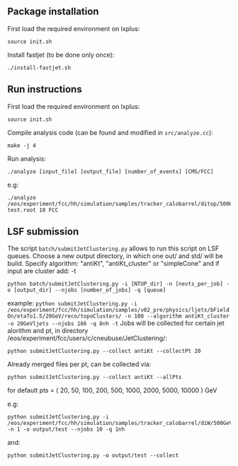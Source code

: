 []() Package installation
--------------------------
First load the required environment on lxplus:
```
source init.sh
```
Install fastjet (to be done only once):
```
./install-fastjet.sh
```

[]() Run instructions
----------------------


First load the required environment on lxplus:
```
source init.sh
```
Compile analysis code (can be found and modified in ```src/analyze.cc```):

```
make -j 4
```
Run analysis:
```
./analyze [input_file] [output_file] [number_of_events] [CMS/FCC]
```
e.g:
```
./analyze /eos/experiment/fcc/hh/simulation/samples/tracker_calobarrel/ditop/500GeV/NTUP/output_helsens_20171011151211690.root test.root 10 FCC
```


[]() LSF submission
--------------------

The script ```batch/submitJetClustering.py``` allows to run this script on LSF queues.
Choose a new output directory, in which one out/ and std/ will be build.
Specify algorithm: "antiKt", "antiKt_cluster" or "simpleCone" and if input are cluster add: -t
```
python batch/submitJetClustering.py -i [NTUP_dir] -n [nevts_per_job] -o [output_dir] --njobs [number_of_jobs] -q [queue]
```
example:
``
 python submitJetClustering.py -i /eos/experiment/fcc/hh/simulation/samples/v02_pre/physics/ljets/bFieldOn/etaTo1.5/20GeV/reco/topoClusters/ -n 100 --algorithm antiKt_cluster -o 20GeVljets --njobs 166 -q 8nh -t
``
Jobs will be collected for certain jet alorithm and pt, in directory /eos/experiment/fcc/users/c/cneubuse/JetClustering/:

```
python submitJetClustering.py --collect antiKt --collectPt 20
```

Already merged files per pt, can be collected via:

```
python submitJetClustering.py --collect antiKt --allPts
```

for default pts = ( 20, 50, 100, 200, 500, 1000, 2000, 5000, 10000 ) GeV

e.g:
```
python submitJetClustering.py -i /eos/experiment/fcc/hh/simulation/samples/tracker_calobarrel/diW/500GeV/NTUP -n 1 -o output/test --njobs 10 -q 1nh
```
and:

``` 
python submitJetClustering.py -o output/test --collect
```
